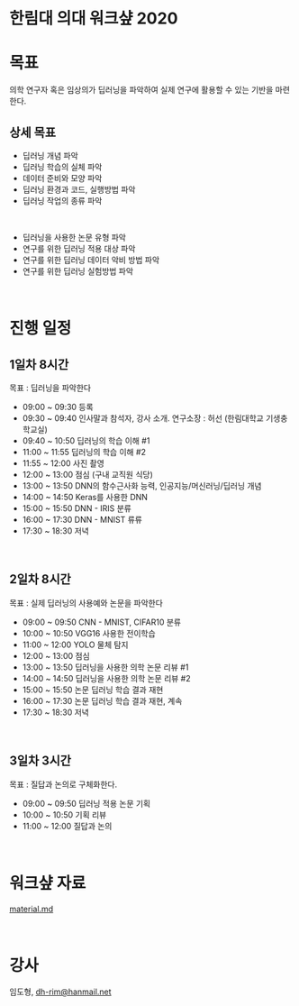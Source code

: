 # 한림대 의대 워크샾 2020

# 목표

의학 연구자 혹은 임상의가 딥러닝을 파악하여 실제 연구에 활용할 수 있는 기반을 마련한다.

## 상세 목표

- 딥러닝 개념 파악
- 딥러닝 학습의 실체 파악
- 데이터 준비와 모양 파악
- 딥러닝 환경과 코드, 실행방법 파악
- 딥러닝 작업의 종류 파악

<br>

- 딥러닝을 사용한 논문 유형 파악
- 연구를 위한 딥러닝 적용 대상 파악
- 연구를 위한 딥러닝 데이터 악비 방법 파악
- 연구를 위한 딥러닝 실험방법 파악

<br>


# 진행 일정

## 1일차 8시간
목표 : 딥러닝을 파악한다

- 09:00 ~ 09:30 등록
- 09:30 ~ 09:40 인사말과 참석자, 강사 소개. 연구소장 : 허선 (한림대학교 기생충학교실)
- 09:40 ~ 10:50 딥러닝의 학습 이해 #1
- 11:00 ~ 11:55 딥러닝의 학습 이해 #2
- 11:55 ~ 12:00 사진 촬영
- 12:00 ~ 13:00 점심 (구내 교직원 식당)
- 13:00 ~ 13:50 DNN의 함수근사화 능력, 인공지능/머신러닝/딥러닝 개념
- 14:00 ~ 14:50 Keras를 사용한 DNN
- 15:00 ~ 15:50 DNN - IRIS 분류
- 16:00 ~ 17:30 DNN - MNIST 류류
- 17:30 ~ 18:30 저녁


<br>

## 2일차 8시간
목표 : 실제 딥러닝의 사용예와 논문을 파악한다

- 09:00 ~ 09:50 CNN - MNIST, CIFAR10 분류
- 10:00 ~ 10:50 VGG16 사용한 전이학습  
- 11:00 ~ 12:00 YOLO 물체 탐지
- 12:00 ~ 13:00 점심
- 13:00 ~ 13:50 딥러닝을 사용한 의학 논문 리뷰 #1
- 14:00 ~ 14:50 딥러닝을 사용한 의학 논문 리뷰 #2
- 15:00 ~ 15:50 논문 딥러닝 학습 결과 재현
- 16:00 ~ 17:30 논문 딥러닝 학습 결과 재현, 계속
- 17:30 ~ 18:30 저녁



<br>

## 3일차 3시간
목표 : 질답과 논의로 구체화한다.

- 09:00 ~ 09:50 딥러닝 적용 논문 기획
- 10:00 ~ 10:50 기획 리뷰
- 11:00 ~ 12:00 질답과 논의


<br>


# 워크샾 자료

[material.md](material.md)


<br>

# 강사

임도형, dh-rim@hanmail.net




